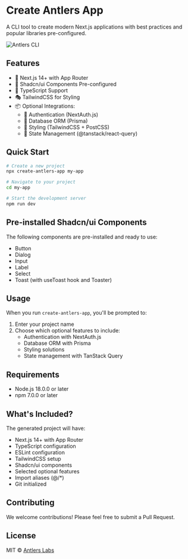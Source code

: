 # Create Antlers App

A CLI tool to create modern Next.js applications with best practices and popular libraries pre-configured.

![Antlers CLI](https://raw.githubusercontent.com/eXeis-ixt/antlers-cli/main/banner.png)

## Features

- 🚀 Next.js 14+ with App Router
- 🎨 Shadcn/ui Components Pre-configured
- 🎯 TypeScript Support
- 🎭 TailwindCSS for Styling
- 📦 Optional Integrations:
  - 🔐 Authentication (NextAuth.js)
  - 💾 Database ORM (Prisma)
  - 🎨 Styling (TailwindCSS + PostCSS)
  - 🔄 State Management (@tanstack/react-query)

## Quick Start

```bash
# Create a new project
npx create-antlers-app my-app

# Navigate to your project
cd my-app

# Start the development server
npm run dev
```

## Pre-installed Shadcn/ui Components

The following components are pre-installed and ready to use:
- Button
- Dialog
- Input
- Label
- Select
- Toast (with useToast hook and Toaster)

## Usage

When you run `create-antlers-app`, you'll be prompted to:

1. Enter your project name
2. Choose which optional features to include:
   - Authentication with NextAuth.js
   - Database ORM with Prisma
   - Styling solutions
   - State management with TanStack Query

## Requirements

- Node.js 18.0.0 or later
- npm 7.0.0 or later

## What's Included?

The generated project will have:

- Next.js 14+ with App Router
- TypeScript configuration
- ESLint configuration
- TailwindCSS setup
- Shadcn/ui components
- Selected optional features
- Import aliases (@/*)
- Git initialized

## Contributing

We welcome contributions! Please feel free to submit a Pull Request.

## License

MIT © [Antlers Labs](https://github.com/eXeis-ixt)